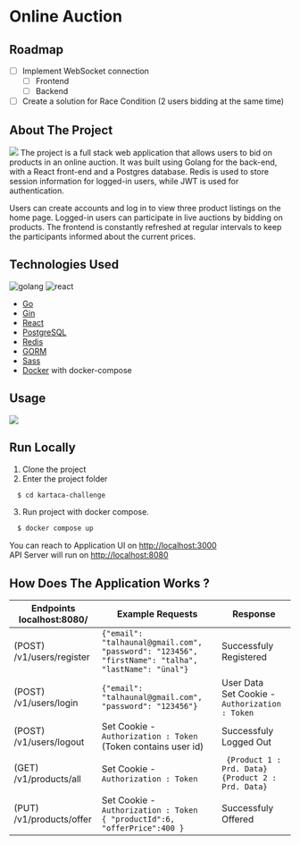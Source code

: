 # Online Auction

## Roadmap

- [ ] Implement WebSocket connection
    - [ ] Frontend
    - [ ] Backend
- [ ] Create a solution for Race Condition (2 users bidding at the same time)

## About The Project

![](https://i.imgur.com/27rEuH9.png)
The project is a full stack web application that allows users to bid on products in an online auction. It was built using Golang for the back-end, with a React front-end and a Postgres database. Redis is used to store session information for logged-in users, while JWT is used for authentication.

Users can create accounts and log in to view three product listings on the home page. Logged-in users can participate in live auctions by bidding on products. The frontend is constantly refreshed at regular intervals to keep the participants informed about the current prices.

## Technologies Used

![golang](https://badges.aleen42.com/src/golang.svg) ![react](https://badges.aleen42.com/src/react.svg)

- [Go](https://go.dev/)
- [Gin](https://github.com/gin-gonic/gin)
- [React](https://react.dev/)
- [PostgreSQL](https://www.postgresql.org/)
- [Redis](https://redis.io/)
- [GORM](https://gorm.io/)
- [Sass](https://sass-lang.com/)
- [Docker](https://www.docker.com/) with docker-compose

## Usage

![](https://i.imgur.com/r6xJn8B.gif)

## Run Locally

1. Clone the project
2. Enter the project folder

```bash
  $ cd kartaca-challenge
```

3. Run project with docker compose.

```bash
  $ docker compose up
```

You can reach to Application UI on [http://localhost:3000](http://localhost:3000)<br>
API Server will run on [http://localhost:8080](http://localhost:8080)


## How Does The Application Works ?

| Endpoints localhost:8080/ | Example Requests                                                                                   | Response                                                 |
| ------------------------- | -------------------------------------------------------------------------------------------------- | -------------------------------------------------------- |
| (POST) /v1/users/register | `{"email": "talhaunal@gmail.com", "password": "123456", "firstName": "talha", "lastName": "ünal"}` | Successfuly Registered                                   |
| (POST) /v1/users/login    | `{"email": "talhaunal@gmail.com", "password": "123456"}     `                                      | User Data <br> Set Cookie - <br> `Authorization : Token` |
| (POST) /v1/users/logout   | Set Cookie - ` Authorization : Token` (Token contains user id)                                     | Successfuly Logged Out                                   |
| (GET) /v1/products/all    | Set Cookie - ` Authorization : Token`                                                              | ` {Product 1 : Prd. Data}` `{Product 2 : Prd. Data} `    |
| (PUT) /v1/products/offer  | Set Cookie - `Authorization : Token` <br> `{ "productId":6, "offerPrice":400 }  `                  | Successfuly Offered                                      |
